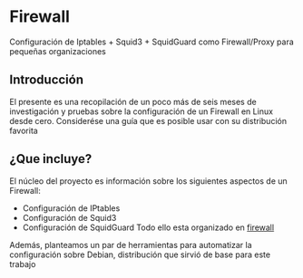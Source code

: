 # Firewall
Configuración de Iptables + Squid3 + SquidGuard como Firewall/Proxy para pequeñas organizaciones

## Introducción
El presente es una recopilación de un poco más de seis meses de investigación y pruebas sobre la configuración de un Firewall en Linux desde cero.
Considerése una guía que es posible usar con su distribución favorita

## ¿Que incluye?
El núcleo del proyecto es información sobre los siguientes aspectos de un Firewall:
* Configuración de IPtables
* Configuración de Squid3
* Configuración de SquidGuard
Todo ello esta organizado en [firewall](http://vtacius.github.io/firewall/)

Además, planteamos un par de herramientas para automatizar la configuración sobre Debian, distribución que sirvió de base para este trabajo
